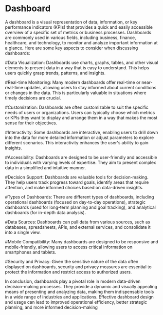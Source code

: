 # Dashboard

A dashboard is a visual representation of data, information, or key performance indicators (KPIs) that provides a quick and easily accessible overview of a specific set of metrics or business processes. Dashboards are commonly used in various fields, including business, finance, healthcare, and technology, to monitor and analyze important information at a glance. Here are some key aspects to consider when discussing dashboards:

#Data Visualization:
Dashboards use charts, graphs, tables, and other visual elements to present data in a way that is easy to understand. This helps users quickly grasp trends, patterns, and insights.

#Real-time Monitoring:
Many modern dashboards offer real-time or near-real-time updates, allowing users to stay informed about current conditions or changes in the data. This is particularly valuable in situations where timely decisions are crucial.

#Customization:
Dashboards are often customizable to suit the specific needs of users or organizations. Users can typically choose which metrics or KPIs they want to display and arrange them in a way that makes the most sense for their objectives.

#Interactivity:
Some dashboards are interactive, enabling users to drill down into the data for more detailed information or adjust parameters to explore different scenarios. This interactivity enhances the user's ability to gain insights.

#Accessibility:
Dashboards are designed to be user-friendly and accessible to individuals with varying levels of expertise. They aim to present complex data in a simplified and intuitive manner.

#Decision Support:
Dashboards are valuable tools for decision-making. They help users track progress toward goals, identify areas that require attention, and make informed choices based on data-driven insights.

#Types of Dashboards:
There are different types of dashboards, including operational dashboards (focused on day-to-day operations), strategic dashboards (used for long-term planning and goal tracking), and analytical dashboards (for in-depth data analysis).

#Data Sources:
Dashboards can pull data from various sources, such as databases, spreadsheets, APIs, and external services, and consolidate it into a single view.

#Mobile Compatibility:
Many dashboards are designed to be responsive and mobile-friendly, allowing users to access critical information on smartphones and tablets.

#Security and Privacy:
Given the sensitive nature of the data often displayed on dashboards, security and privacy measures are essential to protect the information and restrict access to authorized users.

In conclusion, dashboards play a pivotal role in modern data-driven decision-making processes. They provide a dynamic and visually appealing means of presenting and analyzing data, making them indispensable tools in a wide range of industries and applications. Effective dashboard design and usage can lead to improved operational efficiency, better strategic planning, and more informed decision-making
